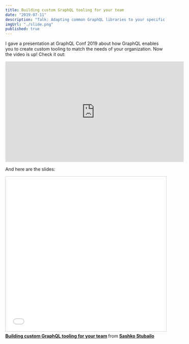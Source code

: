 ```yaml
---
title: Building custom GraphQL tooling for your team
date: "2019-07-11"
description: "Talk: Adapting common GraphQL libraries to your specific needs"
imgUrl: "./slide.png"
published: true
---
```


I gave a presentation at GraphQL Conf 2019 about how GraphQL enables you to create custom tooling to match the needs of your organization. Now the video is up! Check it out:

<iframe width="560" height="315" src="https://www.youtube.com/embed/jegQWT-Wl64" frameborder="0" allow="accelerometer; autoplay; encrypted-media; gyroscope; picture-in-picture" allowfullscreen></iframe>

And here are the slides:

<iframe src="//www.slideshare.net/slideshow/embed_code/key/3jb0OCkdPElQCl" width="595" height="485" frameborder="0" marginwidth="0" marginheight="0" scrolling="no" style="border:1px solid #CCC; border-width:1px; margin-bottom:5px; max-width: 100%;" allowfullscreen> </iframe> <div style="margin-bottom:5px"> <strong> <a href="//www.slideshare.net/sashko1/building-custom-graphql-tooling-for-your-team" title="Building custom GraphQL tooling for your team" target="_blank">Building custom GraphQL tooling for your team</a> </strong> from <strong><a href="https://www.slideshare.net/sashko1" target="_blank">Sashko Stubailo</a></strong> </div>
